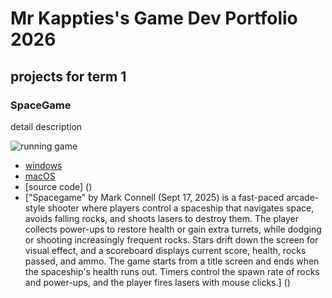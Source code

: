 # Mr Kappties's Game Dev Portfolio 2026

## projects for term 1 

### SpaceGame

detail description

![running game]()

* [windows]()
* [macOS]()
* [source code] ()
* ["Spacegame" by Mark Connell (Sept 17, 2025) is a fast-paced arcade-style shooter where players control a spaceship that navigates space, avoids falling rocks, and shoots lasers to destroy them. The player collects power-ups to restore health or gain extra turrets, while dodging or shooting increasingly frequent rocks. Stars drift down the screen for visual effect, and a scoreboard displays current score, health, rocks passed, and ammo. The game starts from a title screen and ends when the spaceship's health runs out. Timers control the spawn rate of rocks and power-ups, and the player fires lasers with mouse clicks.] ()
